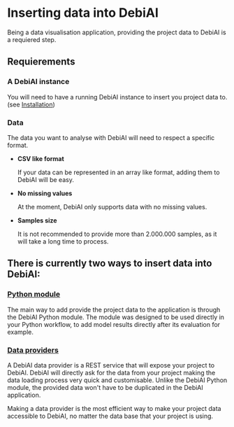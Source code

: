 # Inserting data into DebiAI

Being a data visualisation application, providing the project data to DebiAI is a requiered step.

## Requierements

### A DebiAI instance

You will need to have a running DebiAI instance to insert you project data to. (see [Installation](../debiai/gettingStarted/installation/README.md))

### Data

The data you want to analyse with DebiAI will need to respect a specific format.

- **CSV like format**

    If your data can be represented in an array like format, adding them to DebiAI will be easy.

- **No missing values**

    At the moment, DebiAI only supports data with no missing values.

- **Samples size**

    It is not recommended to provide more than 2.000.000 samples, as it will take a long time to process.


## There is currently two ways to insert data into DebiAI:

### [<ins>Python module</ins>](pythonModule/README.md)
The main way to add provide the project data to the application is through the DebiAI Python module.
The module was designed to be used directly in your Python workflow, to add model results directly after its evaluation for example.



### [<ins>Data providers</ins>](dataProviders/README.md)
A DebiAI data provider is a REST service that will expose your project to DebiAI.
DebiAI will directly ask for the data from your project making the data loading process very quick and customisable. Unlike the DebiAI Python module, the provided data won't have to be duplicated in the DebiAI application.

Making a data provider is the most efficient way to make your project data accessible to DebiAI, no matter the data base that your project is using.


